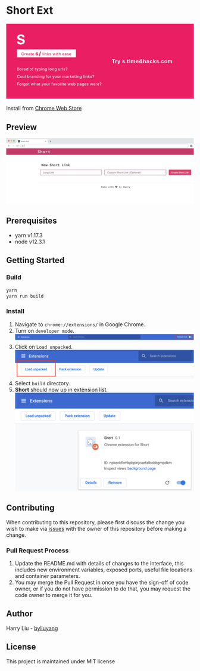 # Short Ext
![](promo/marquee.png)

Install from [Chrome Web Store](https://short-d.com/r/ext)

## Preview
![](doc/usage.gif)

## Prerequisites
- yarn v1.17.3
- node v12.3.1

## Getting Started
### Build
```
yarn
yarn run build
```

### Install
1. Navigate to `chrome://extensions/` in Google Chrome.
2. Turn on `developer mode`.
![](doc/screenshot/developer-mode.png)
3. Click on `Load unpacked`.
![](doc/screenshot/load-unpacked.png)
4. Select `build` directory.
5. **Short** should now up in extension list.
![](doc/screenshot/extension.png)

## Contributing
When contributing to this repository, please first discuss the change you wish to make via [issues](https://short-d.com/r/extissue) with the owner of this repository before making a change.

### Pull Request Process
1. Update the README.md with details of changes to the interface, this includes new environment 
   variables, exposed ports, useful file locations and container parameters.
2. You may merge the Pull Request in once you have the sign-off of code owner, or if you 
   do not have permission to do that, you may request the code owner to merge it for you.

## Author
Harry Liu - [byliuyang](https://github.com/byliuyang)

## License
This project is maintained under MIT license
